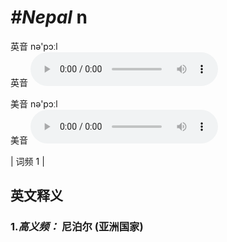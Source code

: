 # ***\#Nepal*** n
英音 nə'pɔːl  
英音
<audio src="./media/Nepal-B.aac" controls="controls"></audio>

美音 nə'pɔːl  
美音
<audio src="./media/Nepal.aac" controls="controls"></audio>



| 词频 1 |  

英文释义
---
### 1.*高义频：* **尼泊尔 (亚洲国家)**  


